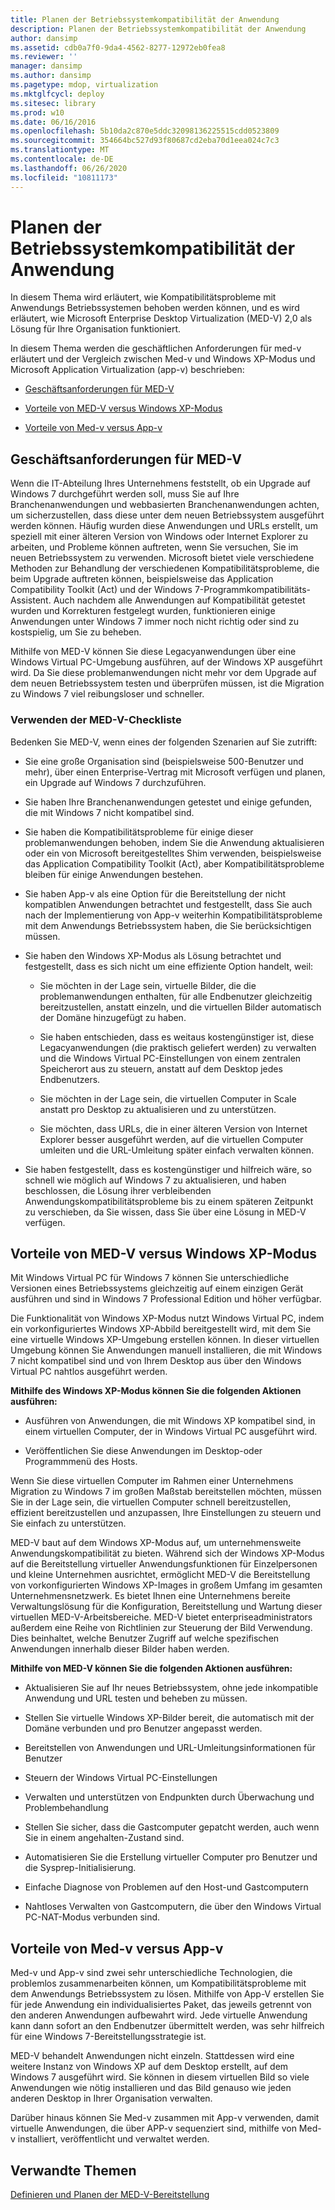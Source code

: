 ```yaml
---
title: Planen der Betriebssystemkompatibilität der Anwendung
description: Planen der Betriebssystemkompatibilität der Anwendung
author: dansimp
ms.assetid: cdb0a7f0-9da4-4562-8277-12972eb0fea8
ms.reviewer: ''
manager: dansimp
ms.author: dansimp
ms.pagetype: mdop, virtualization
ms.mktglfcycl: deploy
ms.sitesec: library
ms.prod: w10
ms.date: 06/16/2016
ms.openlocfilehash: 5b10da2c870e5ddc32098136225515cdd0523809
ms.sourcegitcommit: 354664bc527d93f80687cd2eba70d1eea024c7c3
ms.translationtype: MT
ms.contentlocale: de-DE
ms.lasthandoff: 06/26/2020
ms.locfileid: "10811173"
---
```

# Planen der Betriebssystemkompatibilität der Anwendung


In diesem Thema wird erläutert, wie Kompatibilitätsprobleme mit Anwendungs Betriebssystemen behoben werden können, und es wird erläutert, wie Microsoft Enterprise Desktop Virtualization (MED-V) 2,0 als Lösung für Ihre Organisation funktioniert.

In diesem Thema werden die geschäftlichen Anforderungen für med-v erläutert und der Vergleich zwischen Med-v und Windows XP-Modus und Microsoft Application Virtualization (app-v) beschrieben:

-   [Geschäftsanforderungen für MED-V](#bkmk-whenmedv)

-   [Vorteile von MED-V versus Windows XP-Modus](#bkmk-medvvsxp)

-   [Vorteile von Med-v versus App-v](#bkmk-medvvsappv)

## <a href="" id="bkmk-whenmedv"></a>Geschäftsanforderungen für MED-V


Wenn die IT-Abteilung Ihres Unternehmens feststellt, ob ein Upgrade auf Windows 7 durchgeführt werden soll, muss Sie auf Ihre Branchenanwendungen und webbasierten Branchenanwendungen achten, um sicherzustellen, dass diese unter dem neuen Betriebssystem ausgeführt werden können. Häufig wurden diese Anwendungen und URLs erstellt, um speziell mit einer älteren Version von Windows oder Internet Explorer zu arbeiten, und Probleme können auftreten, wenn Sie versuchen, Sie im neuen Betriebssystem zu verwenden. Microsoft bietet viele verschiedene Methoden zur Behandlung der verschiedenen Kompatibilitätsprobleme, die beim Upgrade auftreten können, beispielsweise das Application Compatibility Toolkit (Act) und der Windows 7-Programmkompatibilitäts-Assistent. Auch nachdem alle Anwendungen auf Kompatibilität getestet wurden und Korrekturen festgelegt wurden, funktionieren einige Anwendungen unter Windows 7 immer noch nicht richtig oder sind zu kostspielig, um Sie zu beheben.

Mithilfe von MED-V können Sie diese Legacyanwendungen über eine Windows Virtual PC-Umgebung ausführen, auf der Windows XP ausgeführt wird. Da Sie diese problemanwendungen nicht mehr vor dem Upgrade auf dem neuen Betriebssystem testen und überprüfen müssen, ist die Migration zu Windows 7 viel reibungsloser und schneller.

### Verwenden der MED-V-Checkliste

Bedenken Sie MED-V, wenn eines der folgenden Szenarien auf Sie zutrifft:

-   Sie eine große Organisation sind (beispielsweise 500-Benutzer und mehr), über einen Enterprise-Vertrag mit Microsoft verfügen und planen, ein Upgrade auf Windows 7 durchzuführen.

-   Sie haben Ihre Branchenanwendungen getestet und einige gefunden, die mit Windows 7 nicht kompatibel sind.

-   Sie haben die Kompatibilitätsprobleme für einige dieser problemanwendungen behoben, indem Sie die Anwendung aktualisieren oder ein von Microsoft bereitgestelltes Shim verwenden, beispielsweise das Application Compatibility Toolkit (Act), aber Kompatibilitätsprobleme bleiben für einige Anwendungen bestehen.

-   Sie haben App-v als eine Option für die Bereitstellung der nicht kompatiblen Anwendungen betrachtet und festgestellt, dass Sie auch nach der Implementierung von App-v weiterhin Kompatibilitätsprobleme mit dem Anwendungs Betriebssystem haben, die Sie berücksichtigen müssen.

-   Sie haben den Windows XP-Modus als Lösung betrachtet und festgestellt, dass es sich nicht um eine effiziente Option handelt, weil:

    -   Sie möchten in der Lage sein, virtuelle Bilder, die die problemanwendungen enthalten, für alle Endbenutzer gleichzeitig bereitzustellen, anstatt einzeln, und die virtuellen Bilder automatisch der Domäne hinzugefügt zu haben.

    -   Sie haben entschieden, dass es weitaus kostengünstiger ist, diese Legacyanwendungen (die praktisch geliefert werden) zu verwalten und die Windows Virtual PC-Einstellungen von einem zentralen Speicherort aus zu steuern, anstatt auf dem Desktop jedes Endbenutzers.

    -   Sie möchten in der Lage sein, die virtuellen Computer in Scale anstatt pro Desktop zu aktualisieren und zu unterstützen.

    -   Sie möchten, dass URLs, die in einer älteren Version von Internet Explorer besser ausgeführt werden, auf die virtuellen Computer umleiten und die URL-Umleitung später einfach verwalten können.

-   Sie haben festgestellt, dass es kostengünstiger und hilfreich wäre, so schnell wie möglich auf Windows 7 zu aktualisieren, und haben beschlossen, die Lösung ihrer verbleibenden Anwendungskompatibilitätsprobleme bis zu einem späteren Zeitpunkt zu verschieben, da Sie wissen, dass Sie über eine Lösung in MED-V verfügen.

## <a href="" id="bkmk-medvvsxp"></a> Vorteile von MED-V versus Windows XP-Modus


Mit Windows Virtual PC für Windows 7 können Sie unterschiedliche Versionen eines Betriebssystems gleichzeitig auf einem einzigen Gerät ausführen und sind in Windows 7 Professional Edition und höher verfügbar.

Die Funktionalität von Windows XP-Modus nutzt Windows Virtual PC, indem ein vorkonfiguriertes Windows XP-Abbild bereitgestellt wird, mit dem Sie eine virtuelle Windows XP-Umgebung erstellen können. In dieser virtuellen Umgebung können Sie Anwendungen manuell installieren, die mit Windows 7 nicht kompatibel sind und von Ihrem Desktop aus über den Windows Virtual PC nahtlos ausgeführt werden.

**Mithilfe des Windows XP-Modus können Sie die folgenden Aktionen ausführen:**

-   Ausführen von Anwendungen, die mit Windows XP kompatibel sind, in einem virtuellen Computer, der in Windows Virtual PC ausgeführt wird.

-   Veröffentlichen Sie diese Anwendungen im Desktop-oder Programmmenü des Hosts.

Wenn Sie diese virtuellen Computer im Rahmen einer Unternehmens Migration zu Windows 7 im großen Maßstab bereitstellen möchten, müssen Sie in der Lage sein, die virtuellen Computer schnell bereitzustellen, effizient bereitzustellen und anzupassen, Ihre Einstellungen zu steuern und Sie einfach zu unterstützen.

MED-V baut auf dem Windows XP-Modus auf, um unternehmensweite Anwendungskompatibilität zu bieten. Während sich der Windows XP-Modus auf die Bereitstellung virtueller Anwendungsfunktionen für Einzelpersonen und kleine Unternehmen ausrichtet, ermöglicht MED-V die Bereitstellung von vorkonfigurierten Windows XP-Images in großem Umfang im gesamten Unternehmensnetzwerk. Es bietet Ihnen eine Unternehmens bereite Verwaltungslösung für die Konfiguration, Bereitstellung und Wartung dieser virtuellen MED-V-Arbeitsbereiche. MED-V bietet enterpriseadministrators außerdem eine Reihe von Richtlinien zur Steuerung der Bild Verwendung. Dies beinhaltet, welche Benutzer Zugriff auf welche spezifischen Anwendungen innerhalb dieser Bilder haben werden.

**Mithilfe von MED-V können Sie die folgenden Aktionen ausführen:**

-   Aktualisieren Sie auf Ihr neues Betriebssystem, ohne jede inkompatible Anwendung und URL testen und beheben zu müssen.

-   Stellen Sie virtuelle Windows XP-Bilder bereit, die automatisch mit der Domäne verbunden und pro Benutzer angepasst werden.

-   Bereitstellen von Anwendungen und URL-Umleitungsinformationen für Benutzer

-   Steuern der Windows Virtual PC-Einstellungen

-   Verwalten und unterstützen von Endpunkten durch Überwachung und Problembehandlung

-   Stellen Sie sicher, dass die Gastcomputer gepatcht werden, auch wenn Sie in einem angehalten-Zustand sind.

-   Automatisieren Sie die Erstellung virtueller Computer pro Benutzer und die Sysprep-Initialisierung.

-   Einfache Diagnose von Problemen auf den Host-und Gastcomputern

-   Nahtloses Verwalten von Gastcomputern, die über den Windows Virtual PC-NAT-Modus verbunden sind.

## <a href="" id="bkmk-medvvsappv"></a>Vorteile von Med-v versus App-v


Med-v und App-v sind zwei sehr unterschiedliche Technologien, die problemlos zusammenarbeiten können, um Kompatibilitätsprobleme mit dem Anwendungs Betriebssystem zu lösen. Mithilfe von App-V erstellen Sie für jede Anwendung ein individualisiertes Paket, das jeweils getrennt von den anderen Anwendungen aufbewahrt wird. Jede virtuelle Anwendung kann dann sofort an den Endbenutzer übermittelt werden, was sehr hilfreich für eine Windows 7-Bereitstellungsstrategie ist.

MED-V behandelt Anwendungen nicht einzeln. Stattdessen wird eine weitere Instanz von Windows XP auf dem Desktop erstellt, auf dem Windows 7 ausgeführt wird. Sie können in diesem virtuellen Bild so viele Anwendungen wie nötig installieren und das Bild genauso wie jeden anderen Desktop in Ihrer Organisation verwalten.

Darüber hinaus können Sie Med-v zusammen mit App-v verwenden, damit virtuelle Anwendungen, die über APP-v sequenziert sind, mithilfe von Med-v installiert, veröffentlicht und verwaltet werden.

## Verwandte Themen


[Definieren und Planen der MED-V-Bereitstellung](define-and-plan-your-med-v-deployment.md)

 

 





